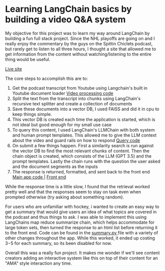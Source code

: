 # Learning LangChain basics by building a video Q&A system

My objective for this project was to learn my way around LangChain by building a fun full stack project. Since the NHL playoffs are going on and I really enjoy the commentary by the guys on the Spittin Chiclets podcast, but rarely get to listen to all three hours, I thought a site that allowed me to get information from the content without watching/listening to the entire thing would be useful.

<a href='https://playoffchat.herokuapp.com/'>Live site</a>

The core steps to accomplish this are to:
<ol>
 <li>Get the podcast transcript from Youtube using Langchain's built in Youtube document loader <a href='https://github.com/shibby576/chiclet/blob/main/data_processing.py'>Video processing code</a> </li>
 <li>Split the text from the transcript into chunks using LangChain's recursive text splitter and create a collection of documents</li>
 <li>Save these documents into a vector DB, I used FAISS and did it in cpu to keep things simple.</li>
 <li>This vector DB is created each time the application is started, which is not ideal but good enough for my small use case</li>
 <li>To query this content, I used LangChain's LLMChain with both system and human prompt templates. This allowed me to give the LLM context about the video and guard rails on how to respond <a href='https://github.com/shibby576/chiclet/blob/main/query.py'>Query code</a> </li>
 <li>On submit a few things happen. First a similarity search is run against the vector DB to find the most relevant chunks of content. Then the chain object is created, which consists of the LLM (GPT 3.5) and the prompt templates. Lastly the chain runs with the question the user asked and the document segments as the inputs</li>
 <li>The response is returned, formatted, and sent back to the front end <a href='https://github.com/shibby576/chiclet/blob/main/app.py'>Main app code </a>| <a href='https://github.com/shibby576/chiclet/blob/main/templates/index.html'>Front end</a></li>
</ol>

While the response time is a little slow, I found that the retrieval worked pretty well and that the responses seem to stay on task even when prompted otherwise (try asking about something random).

For users who are unfamiliar with hockey, i wanted to create an easy way to get a summary that would give users an idea of what topics are covered in the podcast and thus things to ask. I was able to implement this using LangChains map reduce summarize chain, which helps accommodate for large token sets, then turned the response to an html list before returning it to the front end. Code can be found in the <a href='https://github.com/shibby576/chiclet/blob/main/summary.py'>summary.py </a> file with a variety of other changes throughout the app. While this worked, it ended up costing $3-$5 for each summary, so its been disabled for now. 

Overall this was a really fun project. It makes me wonder if we'll see content creators adding an interactive system like this on top of their content for an "AMA" style interaction any time. 

